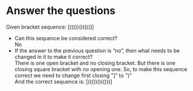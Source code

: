 # Answer the questions
Given bracket sequence: [((())()(())]] 
- Can this sequence be considered correct? <br>
No
- If the answer to the previous question is “no”, then what needs to be changed in it to make it correct? <br>
 There is one open bracket and no closing bracket. But there is one closing square bracket with no opening one. So, to make this sequence correct we need to change first closing "]" to ")"<br>
 And the correct sequence is: [((())()(()))] 

